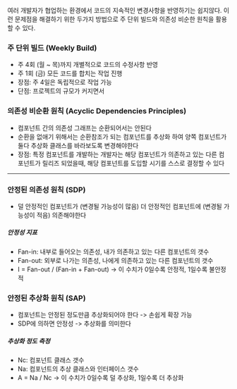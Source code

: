 여러 개발자가 협업하는 환경에서 코드의 지속적인 변경사항을 반영하기는 쉽지않다.
이런 문제점을 해결하기 위한 두가지 방법으로 주 단위 빌드와 의존성 비순한 원칙을 활용할 수 있다.

### 주 단위 빌드 (Weekly Build)
- 주 4회 (월 ~ 목)까지 개별적으로 코드의 수정사항 반영
- 주 1회 (금) 모든 코드를 합치는 작업 진행
- 장점: 주 4일은 독립적으로 작업 가능
- 단점: 프로젝트의 규모가 커지면서

### 의존성 비순환 원칙 (Acyclic Dependencies Principles)
- 컴포넌트 간의 의존성 그래프는 순환되어서는 안된다
- 순환을 없애기 위해서는 순환참조가 되는 컴포넌트를 추상화 하여 양쪽 컴포넌트가 둘다 추상화 클래스를 바라보도록 변경해야한다
- 장점: 특정 컴포넌트를 개발하는 개발자는 해당 컴포넌트가 의존하고 있는 다른 컴포넌트가 릴리즈 되었을때, 해당 컴포넌트를 도입할 시기를 스스로 결정할 수 있다


<hr>

### 안정된 의존성 원칙 (SDP)
- 덜 안정적인 컴포넌트가 (변경될 가능성이 많음) 더 안정적인 컴포넌트에 (변경될 가능성이 적음) 의존해야한다

##### 안정성 지표
- Fan-in: 내부로 들어오는 의존성, 내가 의존하고 있는 다른 컴포넌트의 갯수
- Fan-out: 외부로 나가는 의존성, 나에게 의존하고 있는 다른 컴포넌트의 갯수
- I = Fan-out / (Fan-in + Fan-out) -> 이 수치가 0일수록 안정적, 1일수록 불안정적

### 안정된 추상화 원칙 (SAP)
- 컴포넌트는 안정된 정도만큼 추상화되어야 한다 -> 손쉽게 확장 가능
- SDP에 의하면 안정성 -> 추상화를 의미한다 

##### 추상화 정도 측정
- Nc: 컴포넌트 클래스 갯수
- Na: 컴포넌트의 추상 클래스와 인터페이스 갯수
- A = Na / Nc -> 이 수치가 0일수록 덜 추상화, 1일수록 더 추상화